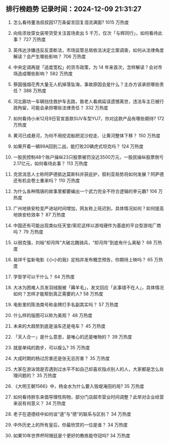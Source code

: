 
## 排行榜趋势 记录时间：2024-12-09 21:31:27
  
  1. 怎么看待董浩叔叔因17万条留言回复泪流满面? 1015 万热度
    
  2. 向佐浓妆穿女装带货受关注首场卖出 5 千万，仅次「与辉同行」，如何看待此事？ 727 万热度
    
  3. 英伟达涉嫌违反反垄断法，市场监管总局依法决定立案调查，如何从法律角度解读？会产生哪些影响？ 706 万热度
    
  4. 中央定调再提「适度宽松」的货币政策，为 14 年来首次，怎样解读？会对市场造成哪些影响？ 582 万热度
    
  5. 蔡国强烟花秀大量无人机掉落坠海，事故原因会是什么？主办方该承担哪些责任？ 388 万热度
    
  6. 河北廊坊一车辆挡住救护车去路，致老人看病延误遗憾离世，违法车主已被行政拘留，可能会承担哪些法律责任？ 332 万热度
    
  7. 如何看待小米12月9日官宣首款SUV车型YU7，你对这款产品有哪些期待? 172 万热度
    
  8. 黄河已成悬河，为何不用挖泥船把泥沙挖走、让黄河整体下移？ 150 万热度
    
  9. 如果开着一辆99A回到二战，能打败20辆虎式坦克吗？ 124 万热度
    
  10. 一股民控制48个账户操纵23只股票被罚没近3500万元，一股民操纵股票倒亏2.17亿元，如何看待此事？ 113 万热度
    
  11. 克宫消息人士称阿萨德抵达莫斯科并获庇护，叙利亚局势将如何发展？阿萨德还有机会卷土重来吗？ 110 万热度
    
  12. 为什么各种隋唐的故事里都要编出一个武力完全不符合逻辑的李元霸? 106 万热度
    
  13. 广州地铁安检变严进站时间增加，网友称上班迟到，具体情况如何？如何提高地铁安检效率？ 87 万热度
    
  14. 中国还有可能出现类似任天堂/索尼这样以游戏硬件为基底的平台型游戏厂商吗？ 79 万热度
    
  15. 以弱克强，刘裕“却月阵”大破北魏骑兵，“却月阵”到底有什么奥秘？ 68 万热度
    
  16. 易烊千玺新电影《小小的我》定档并发布概念预告，你期待上映吗？ 65 万热度
    
  17. 学哲学可以干什么？ 64 万热度
    
  18. 大冰为困难人员发羽绒服被「薅羊毛」，发文回应「此事错不在人」，具体情况如何？怎样才能帮到真正需要的人? 58 万热度
    
  19. 电影里的陈浩南号称金牌打手名副其实吗？ 57 万热度
    
  20. 什么样的版图可以称为美观？ 48 万热度
    
  21. 未来的大趋势到底是油车还是电车？ 45 万热度
    
  22. 「天人合一」是什么意思，是唯心的还是唯物的？ 39 万热度
    
  23. 就是单纯的跑步，可以瘦么? 35 万热度
    
  24. 大成时期的杨过厉害还是张无忌厉害？ 35 万热度
    
  25. 大家在游泳馆是否遇到过水平不如自己却喜欢指点别人的人，大家都是怎么处理问题的？ 35 万热度
    
  26. 《大明王朝1566》中，杨金水为什么要入毁堤淹田的局? 35 万热度
    
  27. 如何看待胖东来倡导理性购物，部分门店超市营业时间调整？此举对企业经营来说有何意义？ 34 万热度
    
  28. 老子在道德经中如何谈“道”与“德”的联系与区别？ 34 万热度
    
  29. 中外历史上的所有皇后，你最欣赏的一位是谁？ 34 万热度
    
  30. 如果10年世界杯阿根廷是个更好的教练能夺冠吗? 34 万热度
    